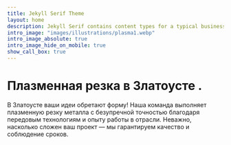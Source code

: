 ```yaml
---
title: Jekyll Serif Theme
layout: home
description: Jekyll Serif contains content types for a typical business website. The theme is fully responsive, blazing fast and artfully illustrated.
intro_image: "images/illustrations/plasma1.webp"
intro_image_absolute: true
intro_image_hide_on_mobile: true
show_call_box: true
---
```


# Плазменная резка в Златоусте .

В Златоусте ваши идеи обретают форму! Наша команда выполняет плазменную резку металла с безупречной точностью благодаря передовым технологиям и опыту работы в отрасли. Неважно, насколько сложен ваш проект — мы гарантируем качество и соблюдение сроков.
